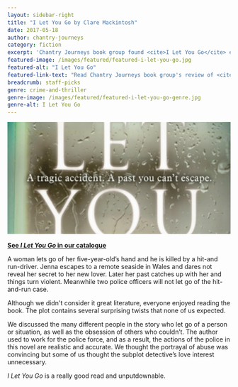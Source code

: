```yaml
---
layout: sidebar-right
title: "I Let You Go by Clare Mackintosh"
date: 2017-05-18
author: chantry-journeys
category: fiction
excerpt: 'Chantry Journeys book group found <cite>I Let You Go</cite> enjoyable and unputdownable.'
featured-image: /images/featured/featured-i-let-you-go.jpg
featured-alt: "I Let You Go"
featured-link-text: "Read Chantry Journeys book group's review of <cite>I Let You Go</cite>"
breadcrumb: staff-picks
genre: crime-and-thriller
genre-image: /images/featured/featured-i-let-you-go-genre.jpg
genre-alt: I Let You Go
---
```


![I Let You Go](/images/featured/featured-i-let-you-go.jpg)

**[See <cite>I Let You Go</cite> in our catalogue](https://suffolk.spydus.co.uk/cgi-bin/spydus.exe/ENQ/OPAC/BIBENQ?BRN=1738493)**

A woman lets go of her five-year-old’s hand and he is killed by a hit-and run-driver. Jenna escapes to a remote seaside in Wales and dares not reveal her secret to her new lover. Later her past catches up with her and things turn violent. Meanwhile two police officers will not let go of the hit-and-run case.

Although we didn't consider it great literature, everyone enjoyed reading the book. The plot contains several surprising twists that none of us expected.

We discussed the many different people in the story who let go of a person or situation, as well as the obsession of others who couldn’t. The author used to work for the police force, and as a result, the actions of the police in this novel are realistic and accurate. We thought the portrayal of abuse was convincing but some of us thought the subplot detective’s love interest unnecessary.

<cite>I Let You Go</cite> is a really good read and unputdownable.
